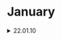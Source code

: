 # January
<details markdown="1">
<summary>22.01.10</summary>

### 알고리즘
* [2667 단지번호붙이기](https://www.acmicpc.net/problem/2667) `DFS`
  * DFS 돌면서 1이면 count증가  
  * [풀이](https://github.com/sala0320/Daily_Algorithm/blob/main/BFS%2BDFS/BackJoon/2667.py)  

* 11722 가장 긴 감소하는 부분수열 `DP`
* 11053 가장 긴 증가하는 부분수열 `DP`
* 12865 평범한 배낭 `DP`
  
* 1520 내리막길 `DFS` `DP`
* [1717 집합의 표현](https://www.acmicpc.net/problem/1717) `Union-find`
  * 파이썬 RecusionError 주의
  * [풀이](https://github.com/sala0320/Daily_Algorithm/blob/main/Graph/BackJoon/1717.py)
* [1197 최소 스패닝 트리](https://www.acmicpc.net/problem/1197) `MST` `크루스칼`  
  * V 정렬, Uninon-find로 사이클 탐지, 사이클 없으면(find 결과 다르면) union하고 cost 더하기
  * [풀이](https://github.com/sala0320/Daily_Algorithm/blob/main/Graph/BackJoon/1197.py)

### 취업 준비
* 자소서 특강 듣기

</details>